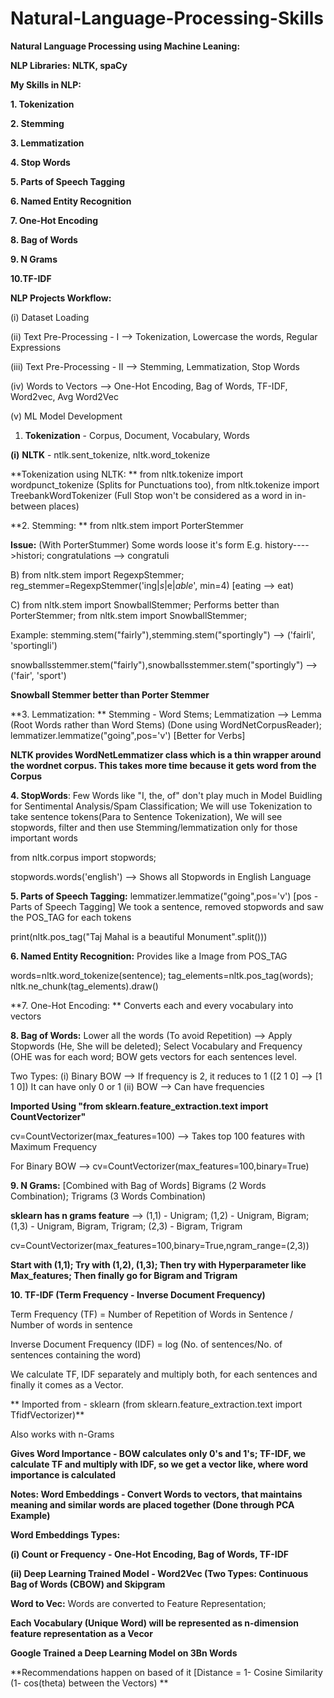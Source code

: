 # Natural-Language-Processing-Skills

**Natural Language Processing using Machine Leaning:**

**NLP Libraries: NLTK, spaCy**

**My Skills in NLP:**

**1. Tokenization**

**2. Stemming**

**3. Lemmatization**

**4. Stop Words**

**5. Parts of Speech Tagging**

**6. Named Entity Recognition**

**7. One-Hot Encoding**

**8. Bag of Words**

**9. N Grams**

**10.TF-IDF**

**NLP Projects Workflow:**

(i) Dataset Loading

(ii) Text Pre-Processing - I --> Tokenization, Lowercase the words, Regular Expressions

(iii) Text Pre-Processing - II --> Stemming, Lemmatization, Stop Words

(iv) Words to Vectors --> One-Hot Encoding, Bag of Words, TF-IDF, Word2vec, Avg Word2Vec

(v) ML Model Development


1. **Tokenization** - Corpus, Document, Vocabulary, Words

**(i)** **NLTK** - ntlk.sent_tokenize, nltk.word_tokenize

**Tokenization using NLTK: ** from nltk.tokenize import wordpunct_tokenize (Splits for Punctuations too), from nltk.tokenize import TreebankWordTokenizer (Full Stop won't be considered as a word in in-between places)

**2. Stemming: ** from nltk.stem import PorterStemmer

**Issue:** (With PorterStummer) Some words loose it's form E.g. history---->histori; congratulations --> congratuli

B) from nltk.stem import RegexpStemmer;   reg_stemmer=RegexpStemmer('ing$|s$|e$|able$', min=4) [eating --> eat)

C) from nltk.stem import SnowballStemmer; Performs better than PorterStemmer;  from nltk.stem import SnowballStemmer; 

Example: stemming.stem("fairly"),stemming.stem("sportingly") --> ('fairli', 'sportingli')

snowballsstemmer.stem("fairly"),snowballsstemmer.stem("sportingly") --> ('fair', 'sport')

**Snowball Stemmer better than Porter Stemmer**

**3. Lemmatization: ** Stemming - Word Stems; Lemmatization --> Lemma (Root Words rather than Word Stems) (Done using WordNetCorpusReader); lemmatizer.lemmatize("going",pos='v') [Better for Verbs]

**NLTK provides WordNetLemmatizer class which is a thin wrapper around the wordnet corpus. This takes more time because it gets word from the Corpus**

**4. StopWords**: Few Words like "I, the, of" don't play much in Model Buidling for Sentimental Analysis/Spam Classification; We will use Tokenization to take sentence tokens(Para to Sentence Tokenization), We will see stopwords, filter and then use Stemming/lemmatization only for those important words

from nltk.corpus import stopwords;

stopwords.words('english') --> Shows all Stopwords in English Language

**5. Parts of Speech Tagging:** lemmatizer.lemmatize("going",pos='v') [pos - Parts of Speech Tagging] We took a sentence, removed stopwords and saw the POS_TAG for each tokens

print(nltk.pos_tag("Taj Mahal is a beautiful Monument".split()))

**6. Named Entity Recognition:** Provides like a Image from POS_TAG

words=nltk.word_tokenize(sentence); tag_elements=nltk.pos_tag(words); nltk.ne_chunk(tag_elements).draw()

**7. One-Hot Encoding: ** Converts each and every vocabulary into vectors

**8. Bag of Words:** Lower all the words (To avoid Repetition) --> Apply Stopwords (He, She will be deleted); Select Vocabulary and Frequency (OHE was for each word; BOW gets vectors for each sentences level. 

Two Types: (i) Binary BOW --> If frequency is 2, it reduces to 1 ([2 1 0] --> [1 1 0]) It can have only 0 or 1
          (ii) BOW --> Can have frequencies

**Imported Using "from sklearn.feature_extraction.text import CountVectorizer"**

cv=CountVectorizer(max_features=100) --> Takes top 100 features with Maximum Frequency

For Binary BOW --> cv=CountVectorizer(max_features=100,binary=True)

**9. N Grams:** [Combined with Bag of Words] Bigrams (2 Words Combination); Trigrams (3 Words Combination)

**sklearn has n grams feature** --> (1,1) - Unigram; (1,2) - Unigram, Bigram; (1,3) - Unigram, Bigram, Trigram; (2,3) - Bigram, Trigram

cv=CountVectorizer(max_features=100,binary=True,ngram_range=(2,3))

**Start with (1,1); Try with (1,2), (1,3); Then try with Hyperparameter like Max_features; Then finally go for Bigram and Trigram**

**10. TF-IDF (Term Frequency - Inverse Document Frequency)**

Term Frequency (TF) = Number of Repetition of Words in Sentence / Number of words in sentence

Inverse Document Frequency (IDF) = log (No. of sentences/No. of sentences containing the word)

We calculate TF, IDF separately and multiply both, for each sentences and finally it comes as a Vector.

** Imported from - sklearn (from sklearn.feature_extraction.text import TfidfVectorizer)**

Also works with n-Grams

**Gives Word Importance - BOW calculates only 0's and 1's; TF-IDF, we calculate TF and multiply with IDF, so we get a vector like, where word importance is calculated**


**Notes: Word Embeddings - Convert Words to vectors, that maintains meaning and similar words are placed together (Done through PCA Example)**

**Word Embeddings Types:**

**(i) Count or Frequency - One-Hot Encoding, Bag of Words, TF-IDF**

**(ii) Deep Learning Trained Model - Word2Vec (Two Types: Continuous Bag of Words (CBOW) and Skipgram**

**Word to Vec:** Words are converted to Feature Representation; 

**Each Vocabulary (Unique Word) will be represented as n-dimension feature representation as a Vecor**

**Google Trained a Deep Learning Model on 3Bn Words**

**Recommendations happen on based of it [Distance = 1- Cosine Similarity (1- cos(theta) between the Vectors) **

